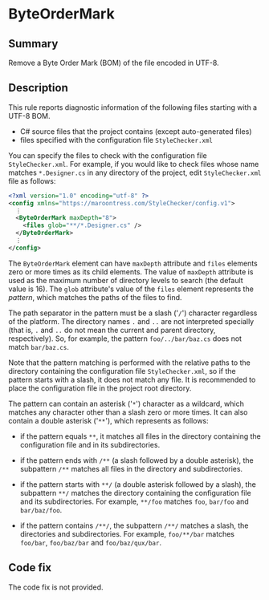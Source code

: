 # ByteOrderMark

## Summary

Remove a Byte Order Mark (BOM) of the file encoded in UTF-8.

## Description

This rule reports diagnostic information of the following files starting with
a UTF-8 BOM.

- C# source files that the project contains (except auto-generated files)
- files specified with the configuration file `StyleChecker.xml`

You can specify the files to check with the configuration file
`StyleChecker.xml`. For example, if you would like to check files whose name
matches `*.Designer.cs` in any directory of the project, edit
`StyleChecker.xml` file as follows:

```xml
<?xml version="1.0" encoding="utf-8" ?>
<config xmlns="https://maroontress.com/StyleChecker/config.v1">
  ⋮
  <ByteOrderMark maxDepth="8">
    <files glob="**/*.Designer.cs" />
  </ByteOrderMark>
  ⋮
</config>
```

The `ByteOrderMark` element can have `maxDepth` attribute and `files`
elements zero or more times as its child elements. The value of `maxDepth`
attribute is used as the maximum number of directory levels to search
(the default value is 16). The `glob` attribute's value of the `files`
element represents the *pattern*, which matches the paths of the files
to find.

The path separator in the pattern must be a slash ('`/`') character
regardless of the platform. The directory names `.` and `..` are not
interpreted specially (that is, `.` and `..` do not mean the current and
parent directory, respectively). So, for example, the pattern
`foo/../bar/baz.cs` does not match `bar/baz.cs`.

Note that the pattern matching is performed with the relative paths to the
directory containing the configuration file `StyleChecker.xml`, so if the
pattern starts with a slash, it does not match any file. It is recommended to place the configuration file in the project root directory.

The pattern can contain an asterisk ('`*`') character as a wildcard,
which matches any character other than a slash zero or more times.
It can also contain a double asterisk ('`**`'), which represents as follows:

- if the pattern equals `**`, it matches all files in the directory containing
  the configuration file and in its subdirectories.

- if the pattern ends with `/**` (a slash followed by a double asterisk),
  the subpattern `/**` matches all files in the directory and subdirectories.

- if the pattern starts with `**/` (a double asterisk followed by a slash),
  the subpattern `**/` matches the directory containing the configuration file
  and its subdirectories. For example, `**/foo` matches `foo`, `bar/foo` and
  `bar/baz/foo`.

- if the pattern contains `/**/`, the subpattern `/**/` matches a slash,
  the directories and subdirectories. For example, `foo/**/bar` matches
  `foo/bar`, `foo/baz/bar` and `foo/baz/qux/bar`.

## Code fix

The code fix is not provided.

